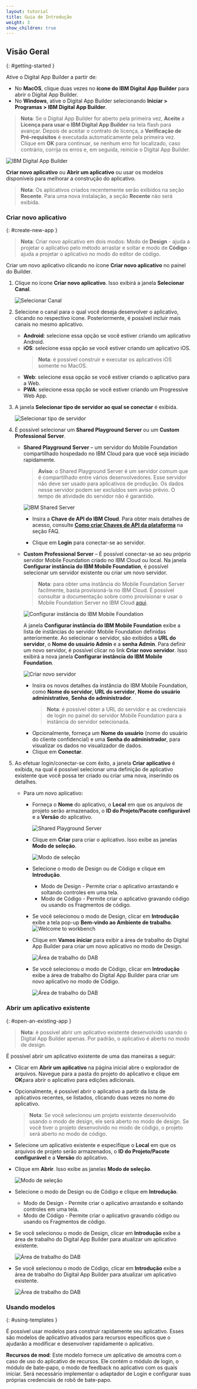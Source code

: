 ```yaml
---
layout: tutorial
title: Guia de Introdução
weight: 3
show_children: true
---
```

<!-- NLS_CHARSET=UTF-8 -->
## Visão Geral
{: #getting-started }

Ative o Digital App Builder a partir de:

* No **MacOS**, clique duas vezes no **ícone do IBM Digital App Builder** para abrir o Digital App Builder.
* No **Windows**, ative o Digital App Builder selecionando **Iniciar > Programas > IBM Digital App Builder**.

>**Nota**: Se o Digital App Builder for aberto pela primeira vez, **Aceite** a **Licença para usar o IBM Digital App Builder** na tela flash para avançar. Depois de aceitar o contrato de licença, a **Verificação de Pré-requisitos** é executada automaticamente pela primeira vez. Clique em **OK** para continuar, se nenhum erro for localizado, caso contrário, corrija os erros e, em seguida, reinicie o Digital App Builder.

![IBM Digital App Builder](dab-home-screen.png)

**Criar novo aplicativo** ou **Abrir um aplicativo** ou usar os modelos disponíveis para melhorar a construção do aplicativo.
>**Nota**: Os aplicativos criados recentemente serão exibidos na seção **Recente**. Para uma nova instalação, a seção **Recente** não será exibida.

### Criar novo aplicativo
{: #create-new-app }

>**Nota**: Criar novo aplicativo em dois modos: Modo de **Design** - ajuda a projetar o aplicativo pelo método arrastar e soltar e modo de **Código** - ajuda a projetar o aplicativo no modo do editor de código.

Criar um novo aplicativo clicando no ícone **Criar novo aplicativo** no painel do Builder.

1. Clique no ícone **Criar novo aplicativo**. Isso exibirá a janela **Selecionar Canal**.

    ![Selecionar Canal](dab-select-channel.png)

2. Selecione o canal para o qual você deseja desenvolver o aplicativo, clicando no respectivo ícone. Posteriormente, é possível incluir mais canais no mesmo aplicativo.

    * **Android**: selecione essa opção se você estiver criando um aplicativo Android.
    * **iOS**: selecione essa opção se você estiver criando um aplicativo iOS.
        >**Nota**: é possível construir e executar os aplicativos iOS somente no MacOS.
    * **Web**: selecione essa opção se você estiver criando o aplicativo para a Web.
    * **PWA**: selecione essa opção se você estiver criando um Progressive Web App.

3. A janela **Selecionar tipo de servidor ao qual se conectar** é exibida.

    ![Selecionar tipo de servidor](dab-select-server.png)

4. É possível selecionar um **Shared Playground Server** ou um **Custom Professional Server**.

    * **Shared Playground Server** – um servidor do Mobile Foundation compartilhado hospedado no IBM Cloud para que você seja iniciado rapidamente.

        >**Aviso**: o Shared Playground Server é um servidor comum que é compartilhado entre vários desenvolvedores. Esse servidor não deve ser usado para aplicativos de produção. Os dados nesse servidor podem ser excluídos sem aviso prévio. O tempo de atividade do servidor não é garantido.

        ![IBM Shared Server](dab-shared-server.png)

        * Insira a **Chave de API do IBM Cloud**. Para obter mais detalhes de acesso, consulte [**Como criar Chaves de API da plataforma**](../faq/) na seção FAQ. 

        * Clique em **Login** para conectar-se ao servidor. 

    * **Custom Professional Server** – É possível conectar-se ao seu próprio servidor Mobile Foundation criado no IBM Cloud ou local. Na janela **Configurar instância do IBM Mobile Foundation**, é possível selecionar um servidor existente ou criar um novo servidor.

        >**Nota**: para obter uma instância do Mobile Foundation Server facilmente, basta provisioná-la no IBM Cloud. É possível consultar a documentação sobre como provisionar e usar o Mobile Foundation Server no IBM Cloud [aqui](https://cloud.ibm.com/docs/services/mobilefoundation?topic=mobilefoundation-getting-started).

        ![Configurar instância do IBM Mobile Foundation](dab-config-ibm-cloud-instance.png)
 
        A janela **Configurar instância do IBM Mobile Foundation** exibe a lista de instâncias do servidor Mobile Foundation definidas anteriormente. Ao selecionar o servidor, são exibidos a **URL do servidor**, o **Nome do usuário Admin** e a **senha Admin**. Para definir um novo servidor, é possível clicar no link **Criar novo servidor**. Isso exibirá a nova janela **Configurar instância do IBM Mobile Foundation**.

        ![Criar novo servidor](dab-custom-professional-server.png)

        * Insira os novos detalhes da instância do IBM Mobile Foundation, como **Nome do servidor**, **URL do servidor**, **Nome do usuário administrativo**, **Senha do administrador**.
            >**Nota**: é possível obter a URL do servidor e as credenciais de login no painel do servidor Mobile Foundation para a instância do servidor selecionada.
        * Opcionalmente, forneça um **Nome do usuário** (nome do usuário do cliente confidencial) e uma **Senha do administrador**, para visualizar os dados no visualizador de dados.
        * Clique em **Conectar**.

5. Ao efetuar login/conectar-se com êxito, a janela **Criar aplicativo** é exibida, na qual é possível selecionar uma definição de aplicativo existente que você possa ter criado ou criar uma nova, inserindo os detalhes. 
    * Para um novo aplicativo: 
        * Forneça o **Nome** do aplicativo, o **Local** em que os arquivos de projeto serão armazenados, o **ID do Projeto/Pacote configurável** e a **Versão** do aplicativo. 
 
            ![Shared Playground Server](dab-create-app.png)

        * Clique em **Criar** para criar o aplicativo. Isso exibe as janelas **Modo de seleção**.

            ![Modo de seleção](dab-select-mode.png)

        * Selecione o modo de Design ou de Código e clique em **Introdução**.
            * Modo de Design - Permite criar o aplicativo arrastando e soltando controles em uma tela.
            * Modo de Código - Permite criar o aplicativo gravando código ou usando os Fragmentos de código.
        * Se você selecionou o modo de Design, clicar em **Introdução** exibe a tela pop-up **Bem-vindo ao Ambiente de trabalho**.
            ![Welcome to workbench](dab-welcome.png)
        * Clique em **Vamos iniciar** para exibir a área de trabalho do Digital App Builder para criar um novo aplicativo no modo de Design.

            ![Área de trabalho do DAB](dab-workbench.png)

        * Se você selecionou o modo de Código, clicar em **Introdução** exibe a área de trabalho do Digital App Builder para criar um novo aplicativo no modo de Código.

            ![Área de trabalho do DAB](dab-create-code-mode.png)

### Abrir um aplicativo existente
{: #open-an-existing-app }
 
>**Nota**: é possível abrir um aplicativo existente desenvolvido usando o Digital App Builder apenas. Por padrão, o aplicativo é aberto no modo de design.

É possível abrir um aplicativo existente de uma das maneiras a seguir:

* Clicar em **Abrir um aplicativo** na página inicial abre o explorador de arquivos. Navegue para a pasta do projeto do aplicativo e clique em **OK**para abrir o aplicativo para edições adicionais.
* Opcionalmente, é possível abrir o aplicativo a partir da lista de aplicativos recentes, se listados, clicando duas vezes no nome do aplicativo.

    >**Nota**: Se você selecionou um projeto existente desenvolvido usando o modo de design, ele será aberto no modo de design. Se você tiver o projeto desenvolvido no modo de código, o projeto será aberto no modo de código. 

* Selecione um aplicativo existente e especifique o **Local** em que os arquivos de projeto serão armazenados, o **ID do Projeto/Pacote configurável** e a **Versão** do aplicativo.
* Clique em **Abrir**. Isso exibe as janelas **Modo de seleção**.

    ![Modo de seleção](dab-select-mode.png)

* Selecione o modo de Design ou de Código e clique em **Introdução**.
    * Modo de Design - Permite criar o aplicativo arrastando e soltando controles em uma tela.
    * Modo de Código - Permite criar o aplicativo gravando código ou usando os Fragmentos de código.
* Se você selecionou o modo de Design, clicar em **Introdução** exibe a área de trabalho do Digital App Builder para atualizar um aplicativo existente.

    ![Área de trabalho do DAB](dab-workbench.png)

* Se você selecionou o modo de Código, clicar em **Introdução** exibe a área de trabalho do Digital App Builder para atualizar um aplicativo existente.

    ![Área de trabalho do DAB](dab-create-code-mode.png)

### Usando modelos
{: #using-templates }

É possível usar modelos para construir rapidamente seu aplicativo. Esses são modelos de aplicativo ativados para recursos específicos que o ajudarão a modificar e desenvolver rapidamente o aplicativo.

**Recursos de mod**: Este modelo fornece um aplicativo de amostra com o caso de uso do aplicativo de recursos. Ele contém o módulo de login, o módulo de bate-papo, o modo de feedback no aplicativo com os quais iniciar. Será necessário implementar o adaptador de Login e configurar suas próprias credenciais de robô de bate-papo.
